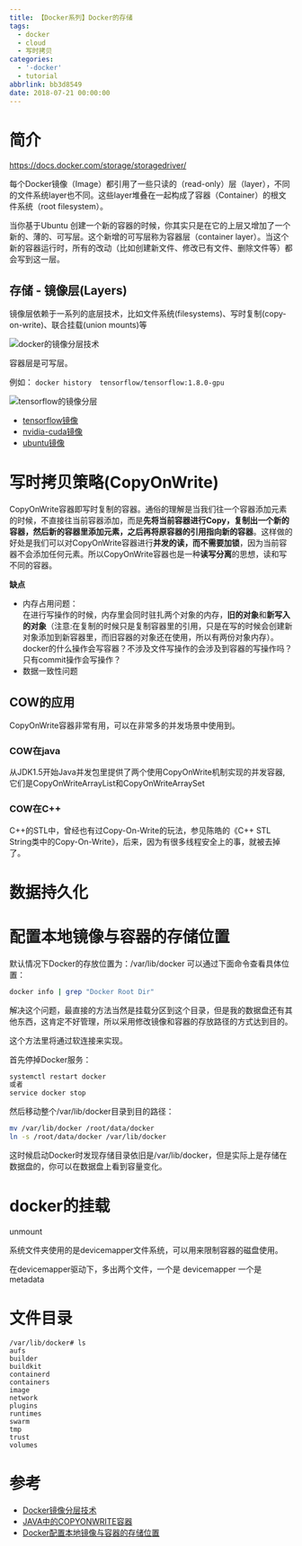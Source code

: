 ```yaml
---
title: 【Docker系列】Docker的存储
tags:
  - docker
  - cloud
  - 写时拷贝
categories:
  - '-docker'
  - tutorial
abbrlink: bb3d8549
date: 2018-07-21 00:00:00
---
```



# 简介

https://docs.docker.com/storage/storagedriver/


每个Docker镜像（Image）都引用了一些只读的（read-only）层（layer），不同的文件系统layer也不同。这些layer堆叠在一起构成了容器（Container）的根文件系统（root filesystem）。


当你基于Ubuntu 创建一个新的容器的时候，你其实只是在它的上层又增加了一个新的、薄的、可写层。这个新增的可写层称为容器层（container layer）。当这个新的容器运行时，所有的改动（比如创建新文件、修改已有文件、删除文件等）都会写到这一层。


## 存储 - 镜像层(Layers)

镜像层依赖于一系列的底层技术，比如文件系统(filesystems)、写时复制(copy-on-write)、联合挂载(union mounts)等

<img alt="docker的镜像分层技术" title="docker的镜像分层技术" src="/images/raw/Cloud - docker - image layer.jpg">

容器层是可写层。

例如：
`docker history  tensorflow/tensorflow:1.8.0-gpu`

<img alt="tensorflow的镜像分层" title="tensorflow的镜像分层" src="/images/raw/Cloud - docker - image layer - tensorflow.png">

- [tensorflow镜像](https://github.com/tensorflow/tensorflow/blob/master/tensorflow/tools/docker/Dockerfile.gpu)
- [nvidia-cuda镜像](https://gitlab.com/nvidia/cuda/blob/ubuntu16.04/9.0/base/Dockerfile)
- [ubuntu镜像](https://github.com/tianon/docker-brew-ubuntu-core/blob/58cc180042b7ebec2b683576faa00c04d5d011e2/xenial/Dockerfile)


# 写时拷贝策略(CopyOnWrite)


CopyOnWrite容器即写时复制的容器。通俗的理解是当我们往一个容器添加元素的时候，不直接往当前容器添加，而是**先将当前容器进行Copy，复制出一个新的容器，然后新的容器里添加元素，之后再将原容器的引用指向新的容器**。这样做的好处是我们可以对CopyOnWrite容器进行**并发的读，而不需要加锁**，因为当前容器不会添加任何元素。所以CopyOnWrite容器也是一种**读写分离**的思想，读和写不同的容器。


**缺点**
- 内存占用问题：<br>在进行写操作的时候，内存里会同时驻扎两个对象的内存，**旧的对象**和**新写入的对象**（注意:在复制的时候只是复制容器里的引用，只是在写的时候会创建新对象添加到新容器里，而旧容器的对象还在使用，所以有两份对象内存）。 <br> docker的什么操作会写容器？不涉及文件写操作的会涉及到容器的写操作吗？只有commit操作会写操作？
- 数据一致性问题


## COW的应用

CopyOnWrite容器非常有用，可以在非常多的并发场景中使用到。

### COW在java

从JDK1.5开始Java并发包里提供了两个使用CopyOnWrite机制实现的并发容器,它们是CopyOnWriteArrayList和CopyOnWriteArraySet

### COW在C++

C++的STL中，曾经也有过Copy-On-Write的玩法，参见陈皓的《C++ STL String类中的Copy-On-Write》，后来，因为有很多线程安全上的事，就被去掉了。


# 数据持久化


# 配置本地镜像与容器的存储位置

默认情况下Docker的存放位置为：/var/lib/docker
可以通过下面命令查看具体位置：
```sh
docker info | grep "Docker Root Dir"
```

解决这个问题，最直接的方法当然是挂载分区到这个目录，但是我的数据盘还有其他东西，这肯定不好管理，所以采用修改镜像和容器的存放路径的方式达到目的。

这个方法里将通过软连接来实现。

首先停掉Docker服务：
```sh
systemctl restart docker
或者
service docker stop
```
然后移动整个/var/lib/docker目录到目的路径：

```sh
mv /var/lib/docker /root/data/docker
ln -s /root/data/docker /var/lib/docker
```

这时候启动Docker时发现存储目录依旧是/var/lib/docker，但是实际上是存储在数据盘的，你可以在数据盘上看到容量变化。


# docker的挂载

unmount


系统文件夹使用的是devicemapper文件系统，可以用来限制容器的磁盘使用。

在devicemapper驱动下，多出两个文件，一个是 devicemapper 一个是metadata


# 文件目录

```
/var/lib/docker# ls
aufs
builder
buildkit
containerd
containers
image
network
plugins
runtimes
swarm
tmp
trust
volumes
```

# 参考

- [Docker镜像分层技术](http://www.maiziedu.com/wiki/cloud/dockerimage/)
- [JAVA中的COPYONWRITE容器](https://coolshell.cn/articles/11175.html)
- [Docker配置本地镜像与容器的存储位置](https://blog.csdn.net/wenwenxiong/article/details/78728696)
